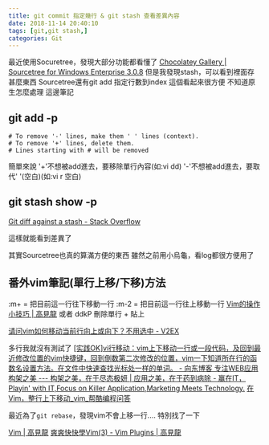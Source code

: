```yaml
---
title: git commit 指定幾行 & git stash 查看差異內容
date: 2018-11-14 20:40:10
tags: [git,git stash,]
categories: Git
---
```


最近使用Socuretree，發現大部分功能都看懂了
[Chocolatey Gallery | Sourcetree for Windows Enterprise 3.0.8](https://chocolatey.org/packages/SourceTree)
但是我發現stash，可以看到裡面存甚麼東西
Sourcetree還有git add 指定行數到index
這個看起來很方便
不知道原生怎麼處理
這邊筆記

<!--more-->

## git add -p

```
# To remove '-' lines, make them ' ' lines (context).
# To remove '+' lines, delete them.
# Lines starting with # will be removed
```
簡單來說
'+'不想被add進去，要移除單行內容(如:vi dd)
'-'不想被add進去，要取代' '(空白)(如:vi r 空白)

## git stash show -p
[Git diff against a stash - Stack Overflow](https://stackoverflow.com/questions/7677736/git-diff-against-a-stash)

這樣就能看到差異了

其實Sourcetree也真的算滿方便的東西
雖然之前用小烏龜，看log都很方便用了



## 番外vim筆記(單行上移/下移)方法

:m+ = 把目前這一行往下移動一行
:m-2 = 把目前這一行往上移動一行
[Vim的操作小技巧 | 高見龍](https://kaochenlong.com/2011/12/28/vim-tips/)
或者
ddkP  刪除單行 + 貼上  

[请问vim如何移动当前行向上或向下？不用选中 - V2EX](https://www.v2ex.com/t/49043)

多行我就沒有測試了
[[实践OK]vi行移动：vim上下移动一行或一段代码，及回到最近修改位置的vim快捷键，回到倒数第二次修改的位置，vim一下知道所在行的函数名设置方法。在文件中快速查找光标处一样的单词。 - 向东博客 专注WEB应用 构架之美 --- 构架之美，在于尽态极妍 | 应用之美，在于药到病除 - 赢在IT，Playin' with IT,Focus on Killer Application,Marketing Meets Technology.](https://jackxiang.com/post/5113/)
[在Vim，整行上下移动_vim_帮酷编程问答](http://hant.ask.helplib.com/vim/post_199787)

最近為了`git rebase`，發現vim不會上移一行....
特別找了一下

[Vim | 高見龍](https://kaochenlong.com/2011/12/26/vim/)
[爽爽快快學Vim(3) - Vim Plugins | 高見龍](https://kaochenlong.com/2012/06/01/screencast-3-vim-plugins/)